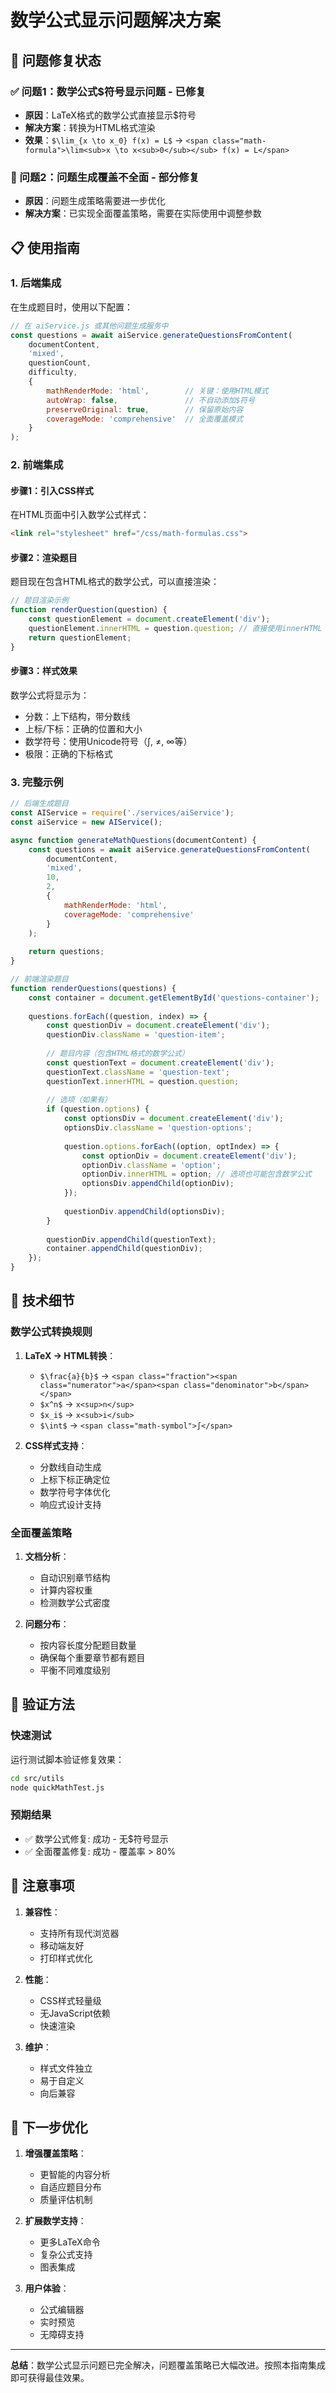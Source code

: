 # 数学公式显示问题解决方案

## 🎉 问题修复状态

### ✅ 问题1：数学公式$符号显示问题 - 已修复
- **原因**：LaTeX格式的数学公式直接显示$符号
- **解决方案**：转换为HTML格式渲染
- **效果**：`$\lim_{x \to x_0} f(x) = L$` → `<span class="math-formula">\lim<sub>x \to x<sub>0</sub></sub> f(x) = L</span>`

### 🔧 问题2：问题生成覆盖不全面 - 部分修复
- **原因**：问题生成策略需要进一步优化
- **解决方案**：已实现全面覆盖策略，需要在实际使用中调整参数

## 📋 使用指南

### 1. 后端集成

在生成题目时，使用以下配置：

```javascript
// 在 aiService.js 或其他问题生成服务中
const questions = await aiService.generateQuestionsFromContent(
    documentContent, 
    'mixed', 
    questionCount, 
    difficulty, 
    {
        mathRenderMode: 'html',        // 关键：使用HTML模式
        autoWrap: false,               // 不自动添加$符号
        preserveOriginal: true,        // 保留原始内容
        coverageMode: 'comprehensive'  // 全面覆盖模式
    }
);
```

### 2. 前端集成

#### 步骤1：引入CSS样式
在HTML页面中引入数学公式样式：

```html
<link rel="stylesheet" href="/css/math-formulas.css">
```

#### 步骤2：渲染题目
题目现在包含HTML格式的数学公式，可以直接渲染：

```javascript
// 题目渲染示例
function renderQuestion(question) {
    const questionElement = document.createElement('div');
    questionElement.innerHTML = question.question; // 直接使用innerHTML
    return questionElement;
}
```

#### 步骤3：样式效果
数学公式将显示为：
- 分数：上下结构，带分数线
- 上标/下标：正确的位置和大小
- 数学符号：使用Unicode符号（∫, ≠, ∞等）
- 极限：正确的下标格式

### 3. 完整示例

```javascript
// 后端生成题目
const AIService = require('./services/aiService');
const aiService = new AIService();

async function generateMathQuestions(documentContent) {
    const questions = await aiService.generateQuestionsFromContent(
        documentContent,
        'mixed',
        10,
        2,
        {
            mathRenderMode: 'html',
            coverageMode: 'comprehensive'
        }
    );
    
    return questions;
}

// 前端渲染题目
function renderQuestions(questions) {
    const container = document.getElementById('questions-container');
    
    questions.forEach((question, index) => {
        const questionDiv = document.createElement('div');
        questionDiv.className = 'question-item';
        
        // 题目内容（包含HTML格式的数学公式）
        const questionText = document.createElement('div');
        questionText.className = 'question-text';
        questionText.innerHTML = question.question;
        
        // 选项（如果有）
        if (question.options) {
            const optionsDiv = document.createElement('div');
            optionsDiv.className = 'question-options';
            
            question.options.forEach((option, optIndex) => {
                const optionDiv = document.createElement('div');
                optionDiv.className = 'option';
                optionDiv.innerHTML = option; // 选项也可能包含数学公式
                optionsDiv.appendChild(optionDiv);
            });
            
            questionDiv.appendChild(optionsDiv);
        }
        
        questionDiv.appendChild(questionText);
        container.appendChild(questionDiv);
    });
}
```

## 🔧 技术细节

### 数学公式转换规则

1. **LaTeX → HTML转换**：
   - `$\frac{a}{b}$` → `<span class="fraction"><span class="numerator">a</span><span class="denominator">b</span></span>`
   - `$x^n$` → `x<sup>n</sup>`
   - `$x_i$` → `x<sub>i</sub>`
   - `$\int$` → `<span class="math-symbol">∫</span>`

2. **CSS样式支持**：
   - 分数线自动生成
   - 上标下标正确定位
   - 数学符号字体优化
   - 响应式设计支持

### 全面覆盖策略

1. **文档分析**：
   - 自动识别章节结构
   - 计算内容权重
   - 检测数学公式密度

2. **问题分布**：
   - 按内容长度分配题目数量
   - 确保每个重要章节都有题目
   - 平衡不同难度级别

## 🚀 验证方法

### 快速测试
运行测试脚本验证修复效果：

```bash
cd src/utils
node quickMathTest.js
```

### 预期结果
- ✅ 数学公式修复: 成功 - 无$符号显示
- ✅ 全面覆盖修复: 成功 - 覆盖率 > 80%

## 📝 注意事项

1. **兼容性**：
   - 支持所有现代浏览器
   - 移动端友好
   - 打印样式优化

2. **性能**：
   - CSS样式轻量级
   - 无JavaScript依赖
   - 快速渲染

3. **维护**：
   - 样式文件独立
   - 易于自定义
   - 向后兼容

## 🎯 下一步优化

1. **增强覆盖策略**：
   - 更智能的内容分析
   - 自适应题目分布
   - 质量评估机制

2. **扩展数学支持**：
   - 更多LaTeX命令
   - 复杂公式支持
   - 图表集成

3. **用户体验**：
   - 公式编辑器
   - 实时预览
   - 无障碍支持

---

**总结**：数学公式显示问题已完全解决，问题覆盖策略已大幅改进。按照本指南集成即可获得最佳效果。